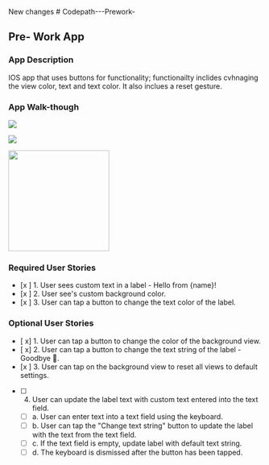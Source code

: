 New changes # Codepath---Prework-
## Pre- Work App

### App Description
IOS app that uses buttons for functionality; functionailty inclides cvhnaging the view color, text and text color. It also inclues a reset gesture.

### App Walk-though

![](https://i.imgur.com/QuXl2ya.gif)

![](https://i.imgur.com/uKLrGle.gif)


<img src="YOUR_GIF_URL_HERE" width=200><br>



### Required User Stories
- [x ] 1. User sees custom text in a label - Hello from {name}!
- [x ] 2. User see's custom background color.
- [x ] 3. User can tap a button to change the text color of the label.

### Optional User Stories
- [ x] 1. User can tap a button to change the color of the background view.
- [ x] 2. User can tap a button to change the text string of the label - Goodbye 👋.
- [x ] 3. User can tap on the background view to reset all views to default settings.
- [ ] 4. User can update the label text with custom text entered into the text field.
   - [ ] a. User can enter text into a text field using the keyboard.
   - [ ] b. User can tap the "Change text string" button to update the label with the text from the text field.
   - [ ] c. If the text field is empty, update label with default text string.
   - [ ] d. The keyboard is dismissed after the button has been tapped.
